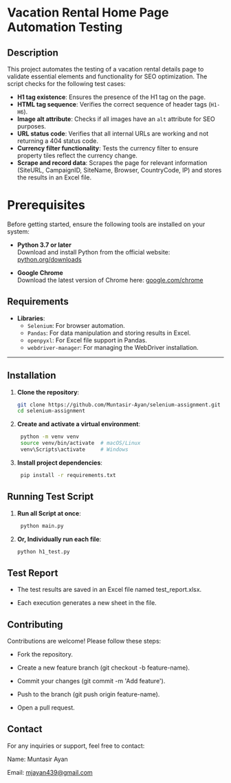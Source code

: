 # Vacation Rental Home Page Automation Testing

## Description
This project automates the testing of a vacation rental details page to validate essential elements and functionality for SEO optimization. The script checks for the following test cases:

- **H1 tag existence**: Ensures the presence of the H1 tag on the page.
- **HTML tag sequence**: Verifies the correct sequence of header tags (`H1-H6`).
- **Image alt attribute**: Checks if all images have an `alt` attribute for SEO purposes.
- **URL status code**: Verifies that all internal URLs are working and not returning a 404 status code.
- **Currency filter functionality**: Tests the currency filter to ensure property tiles reflect the currency change.
- **Scrape and record data**: Scrapes the page for relevant information (SiteURL, CampaignID, SiteName, Browser, CountryCode, IP) and stores the results in an Excel file.


# Prerequisites

Before getting started, ensure the following tools are installed on your system:

- **Python 3.7 or later**  
  Download and install Python from the official website: [python.org/downloads](https://www.python.org/downloads/)

- **Google Chrome**  
  Download the latest version of Chrome here: [google.com/chrome](https://www.google.com/chrome/)


## Requirements

- **Libraries**:
    - `Selenium`: For browser automation.
    - `Pandas`: For data manipulation and storing results in Excel.
    - `openpyxl`: For Excel file support in Pandas.
    - `webdriver-manager`: For managing the WebDriver installation.
 ---

## Installation

1. **Clone the repository**:
   ```bash
   git clone https://github.com/Muntasir-Ayan/selenium-assignment.git
   cd selenium-assignment


2. **Create and activate a virtual environment**:
   ```bash
    python -m venv venv
    source venv/bin/activate  # macOS/Linux
    venv\Scripts\activate     # Windows
3. **Install project dependencies**:
   ```bash
    pip install -r requirements.txt
## Running Test Script
1. **Run all Script at once**:
   ```bash
    python main.py
   ```
2. **Or, Individually run each file**:
    ```bash
    python h1_test.py
## Test Report
- The test results are saved in an Excel file named test_report.xlsx.

- Each execution generates a new sheet in the file.

## Contributing

Contributions are welcome! Please follow these steps:

- Fork the repository.

- Create a new feature branch (git checkout -b feature-name).

- Commit your changes (git commit -m 'Add feature').

- Push to the branch (git push origin feature-name).

- Open a pull request.

## Contact

For any inquiries or support, feel free to contact:

Name: Muntasir Ayan

Email: mjayan439@gmail.com

